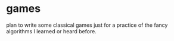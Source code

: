 games
=====

plan to write some classical games just for a practice of the fancy algorithms I learned or heard before.
